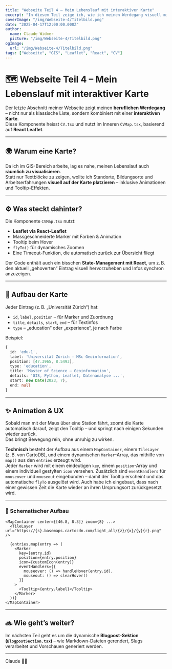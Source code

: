 ```yaml
---
title: "Webseite Teil 4 – Mein Lebenslauf mit interaktiver Karte"
excerpt: "In diesem Teil zeige ich, wie ich meinen Werdegang visuell mit Leaflet und React umgesetzt habe – direkt integriert in meine Webseite."
coverImage: "/img/Webseite-4/Titelbild.png"
date: "2025-04-17T12:00:00.000Z"
author:
  name: Claude Widmer
  picture: "/img/Webseite-4/Titelbild.png"
ogImage:
  url: "/img/Webseite-4/Titelbild.png"
tags: ["Webseite", "GIS", "Leaflet", "React", "CV"]
---
```


# 🗺️ Webseite Teil 4 – Mein Lebenslauf mit interaktiver Karte

Der letzte Abschnitt meiner Webseite zeigt meinen **beruflichen Werdegang** – nicht nur als klassische Liste, sondern kombiniert mit einer **interaktiven Karte**.  
Diese Komponente heisst `CV.tsx` und nutzt im Inneren `CVMap.tsx`, basierend auf **React Leaflet**.

---

## 🌍 Warum eine Karte?

Da ich im GIS-Bereich arbeite, lag es nahe, meinen Lebenslauf auch **räumlich zu visualisieren**.  
Statt nur Textblöcke zu zeigen, wollte ich Standorte, Bildungsorte und Arbeitserfahrungen **visuell auf der Karte platzieren** – inklusive Animationen und Tooltip-Effekten.

---

## ⚙️ Was steckt dahinter?

Die Komponente `CVMap.tsx` nutzt:

- **Leaflet via React-Leaflet**  
- Massgeschneiderte Marker mit Farben & Animation  
- Tooltip beim Hover  
- `flyTo()` für dynamisches Zoomen  
- Eine Timeout-Funktion, die automatisch zurück zur Übersicht fliegt

Der Code enthält auch ein bisschen **State-Management mit React**, um z. B. den aktuell „gehoverten“ Eintrag visuell hervorzuheben und Infos synchron anzuzeigen.

---

## 🧩 Aufbau der Karte

Jeder Eintrag (z. B. „Universität Zürich“) hat:

- `id`, `label`, `position` – für Marker und Zuordnung
- `title`, `details`, `start`, `end` – für Textinfos
- `type` – „education“ oder „experience“, je nach Farbe

Beispiel:

```ts
{
  id: 'edu-1',
  label: 'Universität Zürich – MSc Geoinformation',
  position: [47.3965, 8.5493],
  type: 'education',
  title: 'Master of Science – Geoinformation',
  details: 'GIS, Python, Leaflet, Datenanalyse ...',
  start: new Date(2023, 7),
  end: null
}
```

---

## ✨ Animation & UX

Sobald man mit der Maus über eine Station fährt, zoomt die Karte automatisch darauf, zeigt den Tooltip – und springt nach einigen Sekunden wieder zurück.  
Das bringt Bewegung rein, ohne unruhig zu wirken.

**Technisch** besteht der Aufbau aus einem `MapContainer`, einem `TileLayer` (z. B. von CartoDB), und einem dynamischen `Marker`-Array, das mithilfe von `map()` aus den `entries` erzeugt wird.  
Jeder `Marker` wird mit einem eindeutigen `key`, einem `position`-Array und einem individuell gestylten `icon` versehen. Zusätzlich sind `eventHandlers` für `mouseover` und `mouseout` eingebunden – damit der Tooltip erscheint und das automatische `flyTo` ausgelöst wird. Auch habe ich eingebaut, dass nach einer gewissen Zeit die Karte wieder an ihren Ursprungsort zurückgesetzt wird.

---

### 🧩 Schematischer Aufbau

```tsx
<MapContainer center={[46.8, 8.3]} zoom={8} ...>
  <TileLayer url="https://{s}.basemaps.cartocdn.com/light_all/{z}/{x}/{y}{r}.png" />

  {entries.map(entry => (
    <Marker
      key={entry.id}
      position={entry.position}
      icon={customIcon(entry)}
      eventHandlers={{
        mouseover: () => handleHover(entry.id),
        mouseout: () => clearHover()
      }}
    >
      <Tooltip>{entry.label}</Tooltip>
    </Marker>
  ))}
</MapContainer>
```

---

## 🔜 Wie geht’s weiter?

Im nächsten Teil geht es um die dynamische **Blogpost-Sektion (`BlogpostSection.tsx`)** – wie Markdown-Dateien gerendert, Slugs verarbeitet und Vorschauen generiert werden.

---

Claude 👨‍💻
